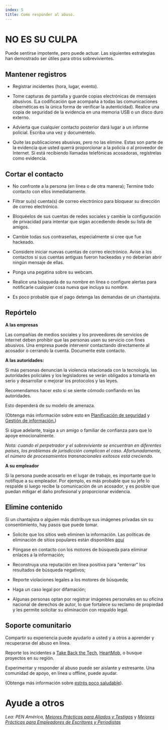 ```yaml
---
index: 5
title: Como responder al abuso.
---
```

# NO ES SU CULPA
Puede sentirse impotente, pero puede actuar. Las siguientes estrategias han demostrado ser útiles para otros sobrevivientes.

## Mantener registros

*   Registrar incidentes (hora, lugar, evento).

*   Tome capturas de pantalla y guarde copias electrónicas de mensajes abusivos. (La codificación que acompaña a todas las comunicaciones cibernéticas es la única forma de verificar la autenticidad). Realice una copia de seguridad de la evidencia en una memoria USB o un disco duro externo.

*   Advierta que cualquier contacto posterior dará lugar a un informe policial. Escriba una vez y documéntelo.

*   Quite las publicaciones abusivas, pero no las elimine. Estas son parte de la evidencia que usted querrá proporcionar a la policía o al proveedor de Internet. Si está recibiendo llamadas telefónicas acosadoras, regístrelas como evidencia.

## Cortar el contacto

*   No confronte a la persona (en línea o de otra manera); Termine todo contacto con ellos inmediatamente.

*   Filtrar su(s) cuenta(s) de correo electrónico para bloquear su dirección de correo electrónico.

*   Bloquéelos de sus cuentas de redes sociales y cambie la configuración de privacidad para intentar que sigan accediendo desde su lista de amigos.

* Cambie todas sus contraseñas, especialmente si cree que fue hackeado.

*   Considere iniciar nuevas cuentas de correo electrónico. Avise a los contactos si sus cuentas antiguas fueron hackeadas y no deberían abrir ningún mensaje de ellas.

*   Ponga una pegatina sobre su webcam.

*   Realice una búsqueda de su nombre en línea o configure alertas para notificarle cualquier cosa nueva que incluya su nombre.

*   Es poco probable que el pago detenga las demandas de un chantajista.

## Repórtelo

**A las empresas**

Las compañías de medios sociales y los proveedores de servicios de Internet deben prohibir que las personas usen su servicio con fines abusivos. Una empresa puede intervenir contactando directamente al acosador o cerrando la cuenta. Documente este contacto.

**A las autoridades:**

Si más personas denuncian la violencia relacionada con la tecnología, las autoridades policiales y los legisladores se verán obligados a tomarla en serio y desarrollar o mejorar los protocolos y las leyes.

Recomendamos hacer esto si se siente cómodo confiando en las autoridades.

Esto dependerá de su modelo de amenaza.

(Obtenga más información sobre esto en [Planificación de seguridad](umbrella://assess-your-risk/security-planning) y [Gestión de información.](umbrella://information/managing-information))

Si sigue adelante, traiga a un amigo o familiar de confianza para que lo apoye emocionalmente.

*Nota: cuando el perpetrador y el sobreviviente se encuentran en diferentes países, los problemas de jurisdicción complican el caso. Afortunadamente, el número de procesamientos transnacionales exitosos está creciendo.*

**A su empleador**

Si la persona puede acosarlo en el lugar de trabajo, es importante que lo notifique a su empleador. Por ejemplo, es más probable que su jefe lo respalde si luego recibe la comunicación de un acosador, y es posible que puedan mitigar el daño profesional y proporcionar evidencia.

## Elimine contenido

Si un chantajista o alguien más distribuye sus imágenes privadas sin su consentimiento, hay pasos que puede tomar.

*   Solicite que los sitios web eliminen la información. Las políticas de eliminación de sitios populares están disponibles [aquí](https://oag.ca.gov/cyberexploitation)

*   Póngase en contacto con los motores de búsqueda para eliminar enlaces a la información;

*   Reconstruya una reputación en línea positiva para "enterrar" los resultados de búsqueda negativos;

*   Reporte violaciones legales a los motores de búsqueda;

*   Haga un caso legal por difamación;

*   Algunas personas optan por registrar imágenes personales en su oficina nacional de derechos de autor, lo que fortalece su reclamo de propiedad y les permite solicitar su eliminación con respaldo legal.

## Soporte comunitario

Compartir su experiencia puede ayudarlo a usted y a otros a aprender y recuperarse del abuso en línea.

Reporte los incidentes a [Take Back the Tech](https://www.takebackthetech.net/mapit/), [HeartMob](https://iheartmob.org/), o busque proyectos en su región.

Experimentar y responder al abuso puede ser aislante y estresante. Una comunidad de apoyo, en línea u offline, puede ayudar.

(Obtenga más información sobre [estrés poco saludable](umbrella://stress/stress/beginner)).

# Ayude a otros

*Lea: PEN América, [Mejores Prácticas para Aliados y Testigos](https://onlineharassmentfieldmanual.pen.org/best-practices-for-allies-and-witnesses/)* y *[Mejores Prácticas para Empleadores de Escritores y Periodistas](https://onlineharassmentfieldmanual.pen.org/best-practices-for-employers-of-writers-and-journalists/)*